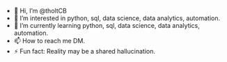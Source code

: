 - 👋 Hi, I’m @tholtCB
- 👀 I’m interested in python, sql, data science, data analytics, automation.
- 🌱 I’m currently learning python, sql, data science, data analytics, automation.
- 📫 How to reach me DM.
- ⚡ Fun fact: Reality may be a shared hallucination.

<!---
tholtCB/tholtCB is a ✨ special ✨ repository because its `README.md` (this file) appears on your GitHub profile.
You can click the Preview link to take a look at your changes.
--->

